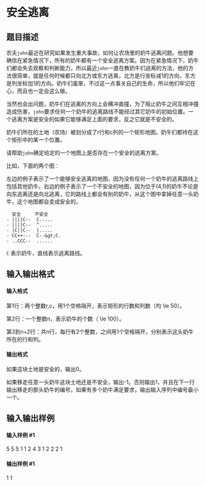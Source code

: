 
# 安全逃离
## 题目描述
农夫`john`最近在研究如果发生重大事故，如何让农场里的奶牛逃离问题。他想要确信在紧急情况下，所有的奶牛都有一个安全逃离方案。因为在紧急情况下，奶牛们都会失去观察和判断能力，所以最近`john`一直在教奶牛们逃离的方法，他的方法很简单，就是任何时候都只向北方或东方逃离，北方是行坐标减1的方向，东方是列坐标加1的方向。奶牛们虽笨，不过这一点事关自己的生命，所以他们牢记在心，而且也一定会这么做。

当然也会出问题，奶牛们在逃离的方向上会横冲直撞，为了阻止奶牛之间互相冲撞造成伤害，`john`要求任何一个奶牛的逃离路线不能经过其它奶牛的初始位置。一个逃离方案是安全的如果它能够满足上面的要求，反之它就是不安全的。

奶牛们所在的土地（农场）被划分成了r行和c列的一个矩形地图。奶牛们都待在这个矩形中的某一个位置。

请帮助`john`确定给定的一个地图上是否存在一个安全的逃离方案。

比如，下面的两个图：

左边的例子表示了一个能够安全逃离的地图，因为没有任何一个奶牛的逃离路线上包括其他奶牛。右边的例子表示了一个不安全的地图，因为位于(4,1)的奶牛不论是向东逃离还是向北逃离，它的路线上都会有别的奶牛，从这个图中拿掉任意一头奶牛，这个地图都会变成安全的。

```plain
  安全     不安全
- ||||C--  C.....
- ||||C--  ^.....
- |C||C--  |.....
- CC++---  C--&gt;C.
- ..CCC--  ......
```

`C` 表示奶牛，直线表示逃离路线。
## 输入输出格式
#### 输入格式

第1行：两个整数r,c，用1个空格隔开，表示矩形的行数和列数（均 \le 50）。

第2行：一个整数n，表示奶牛的个数（ \le 100）。

第3到n+2行：共n行，每行有2个整数，之间用1个空格隔开，分别表示这头奶牛所在的行和列。

#### 输出格式

如果这块土地是安全的，输出0。

如果移走任意一头奶牛这块土地还是不安全，输出-1。否则输出1，并且在下一行输出移走的那头奶牛的编号，如果有多个奶牛满足要求，输出输入序列中编号最小一个。

## 输入输出样例
#### 输入样例 #1
5 5
5
1 1
2 4
3 1
2 2
2 1

#### 输出样例 #1
1
1

